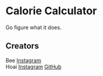 # Calorie Calculator

Go figure what it does.

## Creators

Bee [Instagram](https://www.instagram.com/bee.kawin/)<br>
Hoai [Instagram](https://www.instagram.com/hoai_1278/) [GitHub](https://github.com/Hoai1278)
